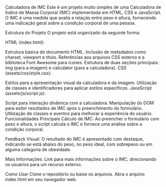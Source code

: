 Calculadora de IMC
Este é um projeto muito simples de uma Calculadora de Índice de Massa Corporal (IMC) implementada em HTML, CSS e JavaScript. O IMC é uma medida que avalia a relação entre peso e altura, fornecendo uma indicação geral sobre a condição corporal de uma pessoa.

Estrutura do Projeto
O projeto está organizado da seguinte forma:

HTML (index.html):

Estrutura básica do documento HTML.
Inclusão de metadados como charset, viewport e título.
Referências aos arquivos CSS externo e a biblioteca Font Awesome para ícones.
Estrutura de duas seções principais: img (para a imagem) e calculator (para a calculadora).
CSS (assets/css/style.css):

Estilos para a apresentação visual da calculadora e da imagem.
Utilização de classes e identificadores para aplicar estilos específicos.
JavaScript (assets/js/script.js):

Script para interação dinâmica com a calculadora.
Manipulação do DOM para exibir resultados de IMC após o preenchimento do formulário.
Utilização de classes e eventos para melhorar a experiência do usuário.
Funcionalidades Principais
Cálculo de IMC: Ao preencher o formulário com peso e altura, o script calcula o IMC e fornece uma análise sobre a condição corporal.

Feedback Visual: O resultado do IMC é apresentado com destaque, indicando se está abaixo do peso, no peso ideal, com sobrepeso ou em alguma categoria de obesidade.

Mais Informações: Link para mais informações sobre o IMC, direcionando os usuários para um recurso externo.

Como Usar
Clone o repositório ou baixe os arquivos.
Abra o arquivo index.html em seu navegador web.
